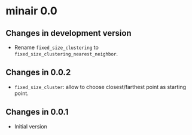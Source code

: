 # minair 0.0

## Changes in development version

- Rename `fixed_size_clustering` to `fixed_size_clustering_nearest_neighbor`.

## Changes in 0.0.2

- `fixed_size_cluster`: allow to choose closest/farthest point as starting point.

## Changes in 0.0.1

- Initial version
